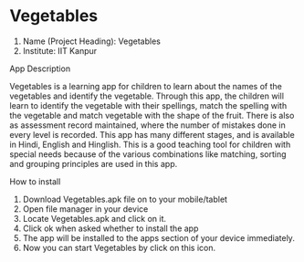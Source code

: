 # Vegetables
1. Name (Project Heading): Vegetables
2. Institute: IIT Kanpur

App Description

Vegetables is a learning app for children to learn about the names of the vegetables and identify the vegetable. Through this app, the children will learn to identify the vegetable with their spellings, match the spelling with the vegetable and match vegetable with the shape of the fruit. There is also as assessment record maintained, where the number of mistakes done in every level is recorded. This app has many different stages, and is available in Hindi, English and Hinglish. This is a good teaching tool for children with special needs because of the various combinations like matching, sorting and grouping principles are used in this app.

How to install

1. Download Vegetables.apk file on to your mobile/tablet
2. Open file manager in your device
3. Locate Vegetables.apk and click on it.
4. Click ok when asked whether to install the app
5. The app will be installed to the apps section of your device immediately.
6. Now you can start Vegetables by click on this icon.
